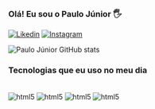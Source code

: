 ### Olá! Eu sou o Paulo Júnior 🖐️

[![Likedin](https://img.shields.io/badge/LinkedIn-0077B5?style=for-the-badge&logo=linkedin&logoColor=white)](www.linkedin.com/in/paulo-júnior-b45483312)
[![Instagram](https://img.shields.io/badge/Instagram-E4405F?style=for-the-badge&logo=instagram&logoColor=white)](https://www.instagram.com/paullo.jr?igsh=MXJ5cnM5dHpxODFmdA%3D%3D&utm_source=qr)

![Paulo Júnior GitHub stats](https://github-readme-stats.vercel.app/api?username=pauloojr&show_icons=true&theme=dracula)

### Tecnologias que eu uso no meu dia

<div style="display: incline_block"><br/>
<img align="center" alt="html5" src= "https://img.shields.io/badge/MySQL-00000F?style=for-the-badge&logo=mysql&logoColor=white"/>
  <img align="center" alt="html5" src= "https://img.shields.io/badge/Python-3776AB?style=for-the-badge&logo=python&logoColor=white"/>
  <img align="center" alt="html5" src= "https://img.shields.io/badge/Ubuntu-E95420?style=for-the-badge&logo=ubuntu&logoColor=white"/>
  <img align="center" alt="html5" src= "https://img.shields.io/badge/Microsoft_Excel-217346?style=for-the-badge&logo=microsoft-excel&logoColor=white"/>
</div>


